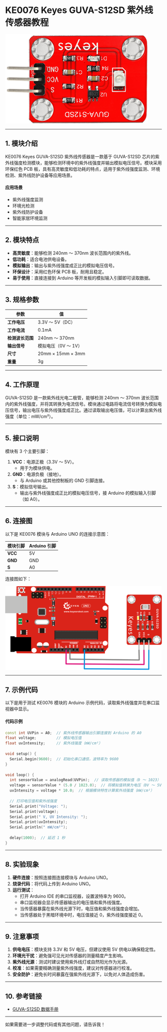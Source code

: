 # **KE0076 Keyes GUVA-S12SD 紫外线传感器教程**

![image-20250313081927579](media/image-20250313081927579.png)

---

## **1. 模块介绍**

KE0076 Keyes GUVA-S12SD 紫外线传感器是一款基于 GUVA-S12SD 芯片的紫外线强度检测模块，能够检测环境中的紫外线强度并输出模拟电压信号。模块采用环保红色 PCB 板，具有高灵敏度和低功耗的特点，适用于紫外线强度监测、环境检测、紫外线防护设备等应用场景。

#### **应用场景**
- 紫外线强度监测
- 环境光检测
- 紫外线防护设备
- 智能家居环境监测

---

## **2. 模块特点**

- **高灵敏度**：能够检测 240nm ～ 370nm 波长范围内的紫外线。
- **低功耗**：适合电池供电设备。
- **模拟输出**：输出与紫外线强度成正比的模拟电压信号。
- **环保设计**：采用红色环保 PCB 板，耐用且稳定。
- **易于使用**：直接连接到 Arduino 等开发板的模拟输入引脚即可读取数据。

---

## **3. 规格参数**

| 参数            | 值                     |
|-----------------|------------------------|
| **工作电压**    | 3.3V ～ 5V（DC）       |
| **工作电流**    | 0.1mA                  |
| **检测波长范围**| 240nm ～ 370nm         |
| **输出信号**    | 模拟电压（0V ～ 1V）   |
| **尺寸**        | 20mm × 15mm × 3mm      |
| **重量**        | 3g                     |

---

## **4. 工作原理**

GUVA-S12SD 是一款紫外线光电二极管，能够检测 240nm ～ 370nm 波长范围内的紫外线强度，并将其转换为电流信号。模块通过电路将电流信号转换为模拟电压信号，输出电压与紫外线强度成正比。通过读取输出电压值，可以计算出紫外线强度（单位：mW/cm²）。

---

## **5. 接口说明**

模块有 3 个主要引脚：
1. **VCC**：电源正极（3.3V ～ 5V）。  
   - 用于为模块供电。
2. **GND**：电源负极（接地）。  
   - 与 Arduino 或其他控制板的 GND 引脚连接。
3. **S**：模拟信号输出。  
   - 输出与紫外线强度成正比的模拟电压信号，接 Arduino 的模拟输入引脚（如 A0）。

---

## **6. 连接图**

以下是 KE0076 模块与 Arduino UNO 的连接示意图：

| 模块引脚 | Arduino 引脚 |
| -------- | ------------ |
| **VCC**  | 5V           |
| **GND**  | GND          |
| **S**    | A0           |

连接图如下：

![image-20250313081942204](media/image-20250313081942204.png)

---

## **7. 示例代码**

以下是用于测试 KE0076 模块的 Arduino 示例代码，读取紫外线强度并在串口监视器中显示。

#### **代码示例**
```cpp
const int UVPin = A0;  // 紫外线传感器输出引脚连接到 Arduino 的 A0
float voltage;         // 模拟电压值
float uvIntensity;     // 紫外线强度（mW/cm²）

void setup() {
  Serial.begin(9600);  // 初始化串口通信，波特率为 9600
}

void loop() {
  int sensorValue = analogRead(UVPin);  // 读取传感器的模拟值（0 ～ 1023）
  voltage = sensorValue * (5.0 / 1023.0);  // 将模拟值转换为电压（0V ～ 5V）
  uvIntensity = voltage * 10.0;  // 根据模块特性计算紫外线强度（mW/cm²）

  // 打印电压值和紫外线强度
  Serial.print("Voltage: ");
  Serial.print(voltage);
  Serial.print(" V, UV Intensity: ");
  Serial.print(uvIntensity);
  Serial.println(" mW/cm²");

  delay(1000);  // 延迟 1 秒
}
```

---

## **8. 实验现象**

1. **硬件连接**：按照连接图连接模块与 Arduino UNO。
2. **烧录代码**：将代码上传到 Arduino UNO。
3. **运行测试**：
   - 打开 Arduino IDE 的串口监视器，设置波特率为 9600。
   - 串口监视器会显示传感器输出的电压值和紫外线强度。
   - 当传感器暴露在紫外线光源下时，电压值和紫外线强度会增加。
   - 当传感器处于黑暗环境中时，电压值接近 0，紫外线强度接近 0。

---

## **9. 注意事项**

1. **供电电压**：模块支持 3.3V 和 5V 电压，但建议使用 5V 供电以确保稳定性。
2. **环境光干扰**：避免强可见光对传感器的测量精度产生影响。
3. **紫外线光源**：测试时建议使用紫外线灯或自然阳光作为光源。
4. **校准**：如果需要精确测量紫外线强度，建议对传感器进行校准。
5. **安全防护**：避免长时间暴露在强紫外线光源下，以免对人体造成伤害。

---

## **10. 参考链接**

- [GUVA-S12SD 数据手册](https://www.gotop.com.tw/en/product/GUVA-S12SD.html)

---

如果需要进一步调整代码或有其他问题，请告诉我！
